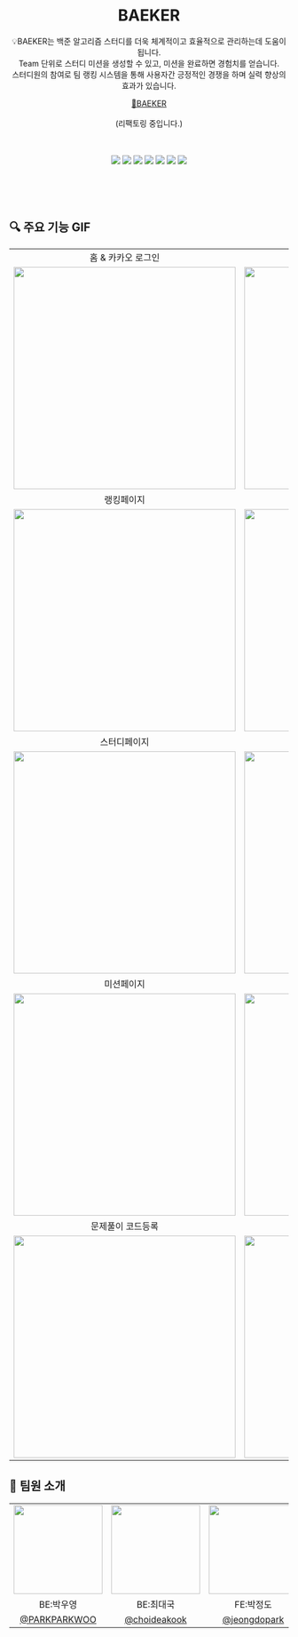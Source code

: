 
<div align="center">
    <h1>BAEKER</h1>
    <p>
      💡BAEKER는 백준 알고리즘 스터디를 더욱 체계적이고 효율적으로 관리하는데 도움이 됩니다. <br/>
      Team 단위로 스터디 미션을 생성할 수 있고, 미션을 완료하면 경험치를 얻습니다. <br/>
      스터디원의 참여로 팀 랭킹 시스템을 통해 사용자간 긍정적인 경쟁을 하며 실력 향상의 효과가 있습니다. <br/>
    </p>
    <p>
        <a href="https://baeker.vercel.app/" target="_blank">🔗BAEKER</a>
        <br/>

<br/>
        <span>(리팩토링 중입니다.)</span>
    </p>
    <br /><br />
    <img src="https://img.shields.io/badge/Next-13.4.3-black?logo=next.js">
    <img src="https://img.shields.io/badge/React-18.2.0-%2361DAFB?logo=react">
    <img src="https://img.shields.io/badge/TypeScript-5.0.4-%23007ACC?logo=typescript">
    <img src="https://img.shields.io/badge/Redux--toolkit-1.9.5-%23764ABC?logo=redux">
    <img src="https://img.shields.io/badge/Axios-1.4.0-%23A33A3A">
    <img src="https://img.shields.io/badge/Styled--components-5.1.26-%23DB7093?logo=styled-components">
    <img src="https://img.shields.io/badge/Vercel-%23000000?logo=vercel">
    <br /><br />
</div>

<br /><br />
  
## 🔍 주요 기능 GIF

 <table>
    <tr>
      <td align="center">홈 & 카카오 로그인</td>
      <td align="center">마이페이지 (다크모드) </td>
    </tr>
    <tr>
      <td align="center" width="500" height="400"><img src="https://github.com/BAEKER-230522/BAEKER_FE/assets/72500346/203c44fc-927c-4192-8ff4-d7a06668b82f" width="400"/></td>
      <td align="center" width="500"><img src="https://github.com/BAEKER-230522/BAEKER_FE/assets/72500346/8b6e18b6-8e91-4dbd-a4c3-23988f67bbda" width="400"/></td>
    </tr>
    <tr>
      <td align="center">랭킹페이지</td>
      <td align="center">유저페이지 및 검색기능</td>
    </tr>
    <tr>
      <td align="center" width="500" height="400"><img src="https://github.com/BAEKER-230522/BAEKER_FE/assets/72500346/00278596-8df9-4503-beac-3e98666bfb82" width="400"/></td>
      <td align="center" width="500"><img src="https://github.com/BAEKER-230522/BAEKER_FE/assets/72500346/824425ab-7aac-40d9-adc0-15e3b1fbf402" width="400"/></td>
    </tr>
    <tr>
      <td align="center">스터디페이지</td>
      <td align="center">스터디 생성페이지</td>
    </tr>
    <tr>
      <td align="center" width="500" height="400"><img src="https://github.com/BAEKER-230522/BAEKER_FE/assets/72500346/a4087208-ba44-49d3-8cec-4419a360d922" width="400"/></td>
      <td align="center" width="500"><img src="https://github.com/BAEKER-230522/BAEKER_FE/assets/72500346/604041ca-6040-45ff-9065-b3c04af3ee31" width="400"/></td>
    </tr>
   <tr>
      <td align="center">미션페이지</td>
      <td align="center">미션 생성페이지</td>
    </tr>
    <tr>
      <td align="center" width="500" height="400"><img src="https://github.com/BAEKER-230522/BAEKER_FE/assets/72500346/62e39499-6e79-47c3-af8d-c5098867cc87" width="400"/></td>
      <td align="center" width="500"><img src="https://github.com/BAEKER-230522/BAEKER_FE/assets/72500346/aa1705ff-4f6b-49f9-b608-4088ba05666d" width="400"/></td>
    </tr>
     <tr>
      <td align="center">문제풀이 코드등록</td>
      <td align="center">문제풀이 댓글등록</td>
    </tr>
    <tr>
      <td align="center" width="500" height="400"><img src="https://github.com/BAEKER-230522/BAEKER_FE/assets/72500346/5ded8076-55ba-4f40-980d-d2b5833c25ed" width="400"/></td>
      <td align="center" width="500"><img src="https://github.com/BAEKER-230522/BAEKER_FE/assets/72500346/cb93891a-e3bb-4c79-bd1f-e049c97c0b10" width="400"/></td>
    </tr>
 </table>


## 🤝 팀원 소개

  <table align="center">
    <tr>
      <td align="center"><img src="https://github.com/PARKPARKWOO.png" width="160"></td>
      <td align="center"><img src="https://github.com/choideakook.png" width="160"></td>
      <td align="center"><img src="https://github.com/jeongdopark.png" width="160"></td>
    </tr>
    <tr>
      <td align="center">BE:박우영</td>
      <td align="center">BE:최대국</td>
      <td align="center">FE:박정도</td>
    </tr>
    <tr>
      <td align="center"><a href="https://github.com/PARKPARKWOO" target="_blank" width="160">@PARKPARKWOO</a></td>
      <td align="center"><a href="https://github.com/choideakook" target="_blank">@choideakook</a></td>
      <td align="center"><a href="https://github.com/jeongdopark" target="_blank">@jeongdopark</a></td>
    </tr>
  </table>
